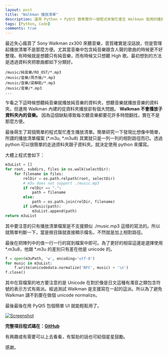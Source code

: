 ```yaml
---
layout: post
title: "Walkman 播放清單"
description: 運用 Python + PyQt5 簡單實作一個程式來幫忙產生 Walkman 能用的播放清單。
tags: [Python, Code]
comments: true
---
```

最近失心瘋買了 Sony Walkman zx300 來聽音樂，音質確實是沒話說，但是管理起播放清單不是那麼方便。尤其當音樂中包含純音樂跟含人聲的歌曲的時候更不好整理。有時候就是想聽只有純音樂，而有時候又只想聽 High 歌。最初想到的方法是透過資料夾把歌曲都如下分類好。

```
/music/純音樂/RO_OST/*.mp3
/music/音樂/周杰倫/*.mp3
/music/音樂/梁靜茹/*.mp3
/music/音樂/*.mp3
...
```

乍看之下這時候想聽純音樂就播放純音樂的資料夾，想聽音樂就播放音樂的資料夾。但運用 Walkman 內建的從資料夾播放卻有個大問題。 **Walkman 不會播放子資料夾內的音樂。** 因為這個缺點導致每次聽音樂都要花許多時間翻找，實在不是那麼方便。

最後萌生了寫個簡單的程式幫忙產生播放清單。簡單研究一下發現比想像中簡單，所謂的播放清單檔案 (*.m3u, *.m3u8) 其實就只是一列一列的相對路徑而已。透過 python 可以很簡單的走過資料夾跟子資料夾。就決定使用 python 來攥寫。

大體上程式會如下：

```python
m3uList = []
for root, subdirs, files in os.walk(selectDir):
    for filename in files:
        relDir = os.path.relpath(root, selectDir)
        # m3u does not support ./music.mp3
        if relDir == ".":
            path = filename
        else:
            path = os.path.join(relDir, filename)
        if isMusic(path):
            m3uList.append(path)
return m3uList
```

其中要注意的只有播放清單檔案是不支援類似 ./music.mp3 這樣的寫法的。所以就簡單判斷一下，當是根目錄就直接顯示檔名，不然就是加上相對路徑。

最後在把陣列中的值一行一行的寫到檔案中即可。為了更好的相容這邊是選擇使用 *.m3u8，他跟 *.m3u 的差別只有差在他是 unicode 的。

```python
f = open(m3uPath, 'w', encoding='utf-8')
for music in m3uList:
    f.write(unicodedata.normalize('NFC', music) + '\n')
f.close()
```

其中在寫檔案的地方要注意的是 Unicode 在對於像是日文這種有濁音之類包含符號的表示方式有兩派。經過測試 Walkman 是支援寫在一起的這派。所以為了避免 Walkman 讀不到要在做個 unicode normalize。

最後最後在用 PyQt5 包個簡單 UI 就能輕鬆用了。

[![Screenshot](https://raw.githubusercontent.com/npes87184/PyM3UGenerator/master/screenshots/1.png)](https://github.com/npes87184/PyM3UGenerator/blob/master/screenshots/1.png)

**完整項目程式碼在：[GitHub](https://github.com/npes87184/PyM3UGenerator)**

有興趣或有需要可以上去看看，有幫助的話也可給個星星鼓勵。

感謝。
